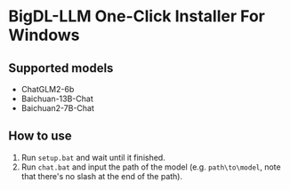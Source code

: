 # BigDL-LLM One-Click Installer For Windows

## Supported models

- ChatGLM2-6b
- Baichuan-13B-Chat
- Baichuan2-7B-Chat

## How to use

1. Run `setup.bat` and wait until it finished.
2. Run `chat.bat` and input the path of the model (e.g. `path\to\model`, note that there's no slash at the end of the path).
